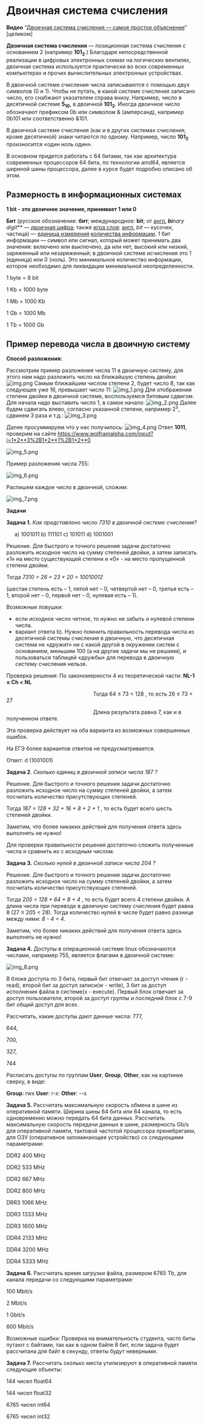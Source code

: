 # Двоичная система счисления

**Видео** “[Двоичная система счисления — самое простое объяснение](https://youtu.be/RcxvcLl1nAs "https://youtu.be/RcxvcLl1nAs")” [целиком]

<b>Двоичная система счисления</b> — позиционная система счисления с основанием 2 (например <b>101<sub>2</sub></b>.) Благодаря непосредственной реализации в цифровых электронных схемах на логических вентилях, двоичная система используется практически во всех современных компьютерах и прочих вычислительных электронных устройствах.

В двоичной системе счисления числа записываются с помощью двух символов (0 и 1). Чтобы не путать, в какой системе счисления записано число, его снабжают указателем справа внизу. Например, число в десятичной системе <b>5<sub>10</sub></b>, в двоичной <b>101<sub>2</sub></b>. Иногда двоичное число обозначают префиксом 0b или символом & (амперсанд), например 0b101 или соответственно &101.

В двоичной системе счисления (как и в других системах счисления, кроме десятичной) знаки читаются по одному. Например, число <b>101<sub>2</sub></b> произносится «один ноль один».

В основном придется работать с 64 битами, так как архитектура современных процессоров 64 бита, по технологии amd64, является шириной шины процессора, далее в курсе будет подробно описано об этом.

## **Размерность в информационных системах**
**1 bit - это двоичное значение, принимает 1 или 0**

**Бит** (русское обозначение: **бит**; международное: **bit**; от [англ.] ***bi**nary digi**t*** — [двоичная цифра](https://ru.wikipedia.org/wiki/%D0%94%D0%B2%D0%BE%D0%B8%D1%87%D0%BD%D0%BE%D0%B5_%D1%87%D0%B8%D1%81%D0%BB%D0%BE "https://ru.wikipedia.org/wiki/%D0%94%D0%B2%D0%BE%D0%B8%D1%87%D0%BD%D0%BE%D0%B5_%D1%87%D0%B8%D1%81%D0%BB%D0%BE"); также [игра слов](https://ru.wikipedia.org/wiki/%D0%98%D0%B3%D1%80%D0%B0_%D1%81%D0%BB%D0%BE%D0%B2 "https://ru.wikipedia.org/wiki/%D0%98%D0%B3%D1%80%D0%B0_%D1%81%D0%BB%D0%BE%D0%B2"): [англ.] *bit* — кусочек, частица) — [единица измерения](https://ru.wikipedia.org/wiki/%D0%95%D0%B4%D0%B8%D0%BD%D0%B8%D1%86%D1%8B_%D0%B8%D0%B7%D0%BC%D0%B5%D1%80%D0%B5%D0%BD%D0%B8%D1%8F_%D0%B8%D0%BD%D1%84%D0%BE%D1%80%D0%BC%D0%B0%D1%86%D0%B8%D0%B8 "https://ru.wikipedia.org/wiki/%D0%95%D0%B4%D0%B8%D0%BD%D0%B8%D1%86%D1%8B_%D0%B8%D0%B7%D0%BC%D0%B5%D1%80%D0%B5%D0%BD%D0%B8%D1%8F_%D0%B8%D0%BD%D1%84%D0%BE%D1%80%D0%BC%D0%B0%D1%86%D0%B8%D0%B8") [количества информации](https://ru.wikipedia.org/wiki/%D0%9A%D0%BE%D0%BB%D0%B8%D1%87%D0%B5%D1%81%D1%82%D0%B2%D0%BE_%D0%B8%D0%BD%D1%84%D0%BE%D1%80%D0%BC%D0%B0%D1%86%D0%B8%D0%B8 "https://ru.wikipedia.org/wiki/%D0%9A%D0%BE%D0%BB%D0%B8%D1%87%D0%B5%D1%81%D1%82%D0%B2%D0%BE_%D0%B8%D0%BD%D1%84%D0%BE%D1%80%D0%BC%D0%B0%D1%86%D0%B8%D0%B8"). 1 бит информации — символ или сигнал, который может принимать два значения: включено или выключено, да или нет, высокий или низкий, заряженный или незаряженный; в двоичной системе исчисления это 1 (единица) или 0 (ноль). Это минимальное количество информации, которое необходимо для ликвидации минимальной неопределенности.

1 byte = 8 bit

1 Kb = 1000 byte

1 Mb = 1000 Kb

1 Gb = 1000 Mb

1 Tb = 1000 Gb


## <a name="_cl36s53tx7p6"></a>**Пример перевода числа в двоичную систему**
**Способ разложения:**

Рассмотрим пример разложения числа 11 в двоичную систему, для этого нам надо разложить число на ближайшую степень двойки:
![img.png](img.png)
Самым ближайшим числом степени 2, будет число 8, так как следующее уже 16, превышает число 11:
![img_1.png](img_1.png)
Для отображения степени двойки в двоичной системе, воспользуемся битовым сдвигом. Для начала надо выставить число 1, в самое начало:
![img_2.png](img_2.png)
Далее будем сдвигать влево, согласно указанной степени, например 2³, сдвинем 3 раза и т.д.:
![img_3.png](img_3.png)

Далее просуммируем что у нас получилось:
![img_4.png](img_4.png)
Ответ **1011**, проверим на сайте <https://www.wolframalpha.com/input?i=1*2**3%2B1*2**1%2B1*2**0>


![img_5.png](img_5.png)

Пример разложения числа 755:

![img_6.png](img_6.png)

Распишем каждое число в двоичной, сложим:

![img_7.png](img_7.png)

<a name="_yl9o0eb1slff"></a>**Задачи**

<a name="_phj2wwlvucsv"></a>**Задача 1.**  *Как представлено число 7310 в двоичной системе счисления?*



`  	`a)  1001011        b) 111101         c) 101011        d) 1001001



Решение.   Для быстрого и точного решения задачи достаточно разложить исходное число на сумму степеней двойки, а затем записать «1» на место существующей степени и «0» - на место пропущенной степени двойки.



Тогда     *7310 = 26 + 23 + 20  =  10010012*

(шестая степень есть – 1, пятой нет – 0, четвертой нет – 0, третья есть – 1, второй нет – 0, первой нет – 0, нулевая есть – 1).



Возможные ловушки:

- если исходное число четное, то нужно не забыть о нулевой степени числа.
- вариант ответа b). Нужно помнить правильность перевода числа из десятичной системы счисления в двоичную, что десятичная система не «дружит» ни с какой другой в окружении систем с основанием, меньшим 100 (а на другие задачи мы не решаем), и пользоваться таблицей «дружбы» для перевода в двоичную систему счисления нельзя.



Проверка решения:  По закономерности 4 из теоретической части:  **NL-1 ≤  Ch <  NL**

`               	        	 `Тогда  	64  ≤  73  <  128 , то есть  26 ≤  73  <  27

`                                `Длина результата равна 7, как и в полученном ответе.

Эта проверка действует на оба варианта из возможных совершенных ошибок.

На ЕГЭ более вариантов ответов не предусматривается.

Ответ: d (1001001)



**Задача 2**.  *Сколько единиц в двоичной записи числа 187 ?*



Решение.   Для быстрого и точного решения задачи достаточно разложить исходное число на сумму степеней двойки, а затем посчитать количество присутствующих степеней.



Тогда   *187 = 128 + 32 + 16 + 8 + 2 + 1* , то есть будет всего шесть степеней двойки.



Заметим, что более никаких действий для получения ответа здесь выполнять не нужно!



Для проверки правильности решения достаточно сложить полученные числа и сравнить их с исходным числом.



**Задача 3.**  *Сколько нулей в двоичной записи числа 204 ?*



Решение.   Для быстрого и точного решения задачи достаточно разложить исходное число на сумму степеней двойки, а затем посчитать количество присутствующих степеней.



Тогда   *205 = 128 + 64 + 8 + 4*  , то есть будет всего 4 степени  двойки. А длина числа при переводе в двоичную систему счисления будет  равна 8 (27  ≤  205  <  28). Тогда количество нулей в числе будет равно разнице между ними:           *8 - 4 = 4*.



Заметим, что более никаких действий для получения ответа здесь выполнять не нужно!

**Задача 4.** Доступы в операционной системе linux обозначаются числами, например 755, является флагами в двоичной системе:

![img_8.png](img_8.png)

В блоке доступа по 3 бита, первый бит отвечает за доступ чтения (r - read), второй бит за доступ записи(w - write), 3 бит за доступ исполнения файла в системе(x - execute). Первый блок отвечает за доступ пользователя, второй за доступ группы и последний блок с 7-9 бит общий доступ для всех.

Рассчитать, какие доступы дают данные числа:
777,

644,

700,

327,

744

Расписать доступы по группам **User**, **Group**, **Other**, как на картинке сверху, в виде:

**Group**: rwx **User**: r-x: **Other**: --x

**Задача 5.** Рассчитать максимальную скорость обмена в шине из оперативной памяти. Ширина шины 64 бита или 64 канала, то есть одновременно можно передать 64 бита данных. Рассчитать максимальную скорость передачи данных в шине, размерность Gb/s для оперативной памяти, тактовой частотой процессора пренебрегаем, для ОЗУ (оперативное запоминающее устройство) со следующими параметрами:

DDR2 400 MHz

DDR2 533 MHz

DDR2 667 MHz

DDR2 800 MHz

DRR3 1066 MHz

DDR3 1333 MHz

DDR3 1600 MHz

DDR4 2133 MHz

DDR4 3200 MHz

DDR4 5333 MHz

**Задача 6.** Рассчитать время загрузки файла, размером 6765 Tb, для канала передачи со следующими параметрами:

100 Mbit/s

2 Mbit/s

1 Gbit/s

600 Mbit/s

Возможные ошибки: Проверка на внимательность студента, часто биты путают с байтами, так как в одном байте 8 бит, если задача будет рассчитана для байт в секунду, ответы будут неверными.

**Задача 7.** Рассчитать сколько места утилизируют в оперативной памяти следующие объекты:

144 чисел float64

144 чисел float32

6765 чисел int64

6765 чисел int32

[англ.]: https://ru.wikipedia.org/wiki/%D0%90%D0%BD%D0%B3%D0%BB%D0%B8%D0%B9%D1%81%D0%BA%D0%B8%D0%B9_%D1%8F%D0%B7%D1%8B%D0%BA "https://ru.wikipedia.org/wiki/%D0%90%D0%BD%D0%B3%D0%BB%D0%B8%D0%B9%D1%81%D0%BA%D0%B8%D0%B9_%D1%8F%D0%B7%D1%8B%D0%BA"
